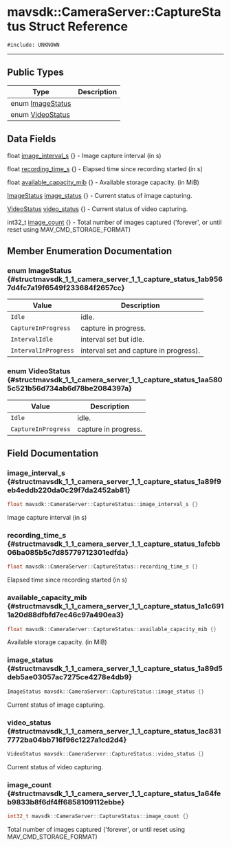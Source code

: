 # mavsdk::CameraServer::CaptureStatus Struct Reference
`#include: UNKNOWN`

----


## Public Types


Type | Description
--- | ---
enum [ImageStatus](#structmavsdk_1_1_camera_server_1_1_capture_status_1ab9567d4fc7a19f6549f233684f2657cc) | 
enum [VideoStatus](#structmavsdk_1_1_camera_server_1_1_capture_status_1aa5805c521b56d734ab6d78be2084397a) | 

## Data Fields


float [image_interval_s](#structmavsdk_1_1_camera_server_1_1_capture_status_1a89f9eb4eddb220da0c29f7da2452ab81) {} - Image capture interval (in s)

float [recording_time_s](#structmavsdk_1_1_camera_server_1_1_capture_status_1afcbb06ba085b5c7d85779712301edfda) {} - Elapsed time since recording started (in s)

float [available_capacity_mib](#structmavsdk_1_1_camera_server_1_1_capture_status_1a1c6911a20d88dfbfd7ec46c97a490ea3) {} - Available storage capacity. (in MiB)

[ImageStatus](structmavsdk_1_1_camera_server_1_1_capture_status.md#structmavsdk_1_1_camera_server_1_1_capture_status_1ab9567d4fc7a19f6549f233684f2657cc) [image_status](#structmavsdk_1_1_camera_server_1_1_capture_status_1a89d5deb5ae03057ac7275ce4278e4db9) {} - Current status of image capturing.

[VideoStatus](structmavsdk_1_1_camera_server_1_1_capture_status.md#structmavsdk_1_1_camera_server_1_1_capture_status_1aa5805c521b56d734ab6d78be2084397a) [video_status](#structmavsdk_1_1_camera_server_1_1_capture_status_1ac8317772ba04bb716f96c1227a1cd2d4) {} - Current status of video capturing.

int32_t [image_count](#structmavsdk_1_1_camera_server_1_1_capture_status_1a64feb9833b8f6df4ff6858109112ebbe) {} - Total number of images captured ('forever', or until reset using MAV_CMD_STORAGE_FORMAT)


## Member Enumeration Documentation


### enum ImageStatus {#structmavsdk_1_1_camera_server_1_1_capture_status_1ab9567d4fc7a19f6549f233684f2657cc}


Value | Description
--- | ---
<span id="structmavsdk_1_1_camera_server_1_1_capture_status_1ab9567d4fc7a19f6549f233684f2657ccae599161956d626eda4cb0a5ffb85271c"></span> `Idle` | idle. 
<span id="structmavsdk_1_1_camera_server_1_1_capture_status_1ab9567d4fc7a19f6549f233684f2657cca8c7d049850f3989c571a22b4275dc28a"></span> `CaptureInProgress` | capture in progress. 
<span id="structmavsdk_1_1_camera_server_1_1_capture_status_1ab9567d4fc7a19f6549f233684f2657cca0e4a71d453c1c14e09154a3fa101ec50"></span> `IntervalIdle` | interval set but idle. 
<span id="structmavsdk_1_1_camera_server_1_1_capture_status_1ab9567d4fc7a19f6549f233684f2657cca485df5a54846e4125c2e1ca9dc2f1f1b"></span> `IntervalInProgress` | interval set and capture in progress). 

### enum VideoStatus {#structmavsdk_1_1_camera_server_1_1_capture_status_1aa5805c521b56d734ab6d78be2084397a}


Value | Description
--- | ---
<span id="structmavsdk_1_1_camera_server_1_1_capture_status_1aa5805c521b56d734ab6d78be2084397aae599161956d626eda4cb0a5ffb85271c"></span> `Idle` | idle. 
<span id="structmavsdk_1_1_camera_server_1_1_capture_status_1aa5805c521b56d734ab6d78be2084397aa8c7d049850f3989c571a22b4275dc28a"></span> `CaptureInProgress` | capture in progress. 

## Field Documentation


### image_interval_s {#structmavsdk_1_1_camera_server_1_1_capture_status_1a89f9eb4eddb220da0c29f7da2452ab81}

```cpp
float mavsdk::CameraServer::CaptureStatus::image_interval_s {}
```


Image capture interval (in s)


### recording_time_s {#structmavsdk_1_1_camera_server_1_1_capture_status_1afcbb06ba085b5c7d85779712301edfda}

```cpp
float mavsdk::CameraServer::CaptureStatus::recording_time_s {}
```


Elapsed time since recording started (in s)


### available_capacity_mib {#structmavsdk_1_1_camera_server_1_1_capture_status_1a1c6911a20d88dfbfd7ec46c97a490ea3}

```cpp
float mavsdk::CameraServer::CaptureStatus::available_capacity_mib {}
```


Available storage capacity. (in MiB)


### image_status {#structmavsdk_1_1_camera_server_1_1_capture_status_1a89d5deb5ae03057ac7275ce4278e4db9}

```cpp
ImageStatus mavsdk::CameraServer::CaptureStatus::image_status {}
```


Current status of image capturing.


### video_status {#structmavsdk_1_1_camera_server_1_1_capture_status_1ac8317772ba04bb716f96c1227a1cd2d4}

```cpp
VideoStatus mavsdk::CameraServer::CaptureStatus::video_status {}
```


Current status of video capturing.


### image_count {#structmavsdk_1_1_camera_server_1_1_capture_status_1a64feb9833b8f6df4ff6858109112ebbe}

```cpp
int32_t mavsdk::CameraServer::CaptureStatus::image_count {}
```


Total number of images captured ('forever', or until reset using MAV_CMD_STORAGE_FORMAT)

